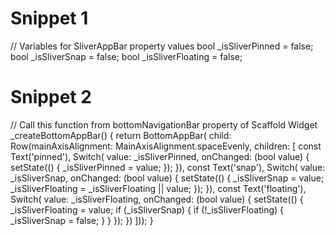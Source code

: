 # Snippet 1
// Variables for SliverAppBar property values
bool _isSliverPinned = false;
bool _isSliverSnap = false;
bool _isSliverFloating = false;

# Snippet 2
// Call this function from bottomNavigationBar property of Scaffold
Widget _createBottomAppBar() {
    return BottomAppBar(
        child: Row(mainAxisAlignment: MainAxisAlignment.spaceEvenly, children: [
      const Text('pinned'),
      Switch(
          value: _isSliverPinned,
          onChanged: (bool value) {
            setState(() {
              _isSliverPinned = value;
            });
          }),
      const Text('snap'),
      Switch(
          value: _isSliverSnap,
          onChanged: (bool value) {
            setState(() {
              _isSliverSnap = value;
              _isSliverFloating = _isSliverFloating || value;
            });
          }),
      const Text('floating'),
      Switch(
          value: _isSliverFloating,
          onChanged: (bool value) {
            setState(() {
              _isSliverFloating = value;
              if (_isSliverSnap) {
                if (!_isSliverFloating) {
                  _isSliverSnap = false;
                }
              }
            });
          })
    ]));
  }


